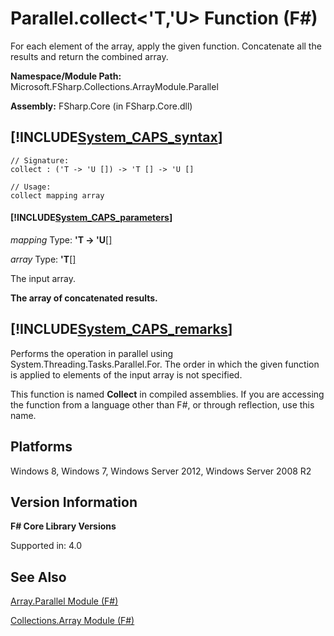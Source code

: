 # Parallel.collect<'T,'U> Function (F#)

For each element of the array, apply the given function. Concatenate all the results and return the combined array.

**Namespace/Module Path:** Microsoft.FSharp.Collections.ArrayModule.Parallel

**Assembly:** FSharp.Core (in FSharp.Core.dll)


## [!INCLUDE[System_CAPS_syntax](//System/Token/System_CAPS_syntax_md.md)]

```
// Signature:
collect : ('T -> 'U []) -> 'T [] -> 'U []

// Usage:
collect mapping array
```

#### [!INCLUDE[System_CAPS_parameters](//System/Token/System_CAPS_parameters_md.md)]
*mapping*
Type: **'T -&gt; 'U**[[]](http://msdn.microsoft.com/en-us/library/def20292-9aae-4596-9275-b94e594f8493)


*array*
Type: **'T**[[]](http://msdn.microsoft.com/en-us/library/def20292-9aae-4596-9275-b94e594f8493)


The input array.



**The array of concatenated results.**
## [!INCLUDE[System_CAPS_remarks](//System/Token/System_CAPS_remarks_md.md)]
Performs the operation in parallel using System.Threading.Tasks.Parallel.For. The order in which the given function is applied to elements of the input array is not specified.

This function is named **Collect** in compiled assemblies. If you are accessing the function from a language other than F#, or through reflection, use this name.


## Platforms
Windows 8, Windows 7, Windows Server 2012, Windows Server 2008 R2


## Version Information
**F# Core Library Versions**

Supported in: 4.0


## See Also
[Array.Parallel Module &#40;F&#35;&#41;](Array.Parallel+Module+28%F%2329%.md)

[Collections.Array Module &#40;F&#35;&#41;](Collections.Array+Module+28%F%2329%.md)

